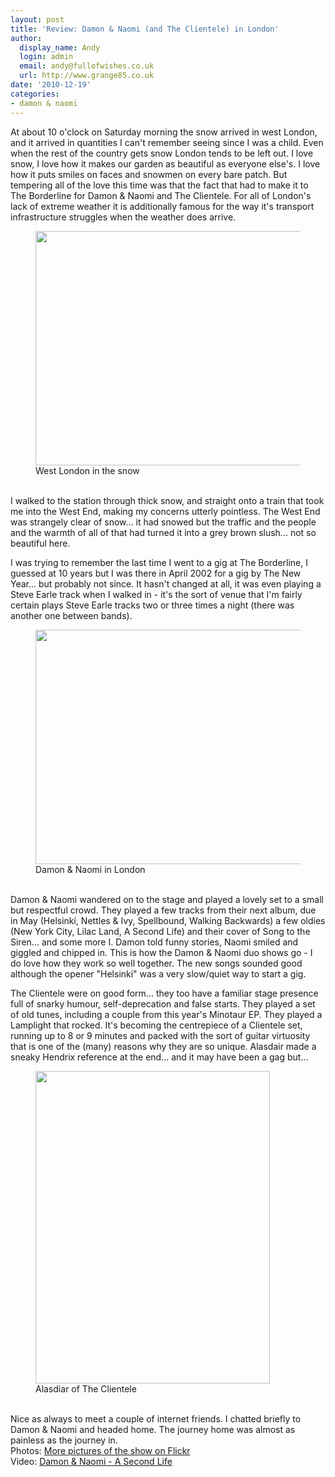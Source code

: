 ```yaml
---
layout: post
title: 'Review: Damon & Naomi (and The Clientele) in London'
author:
  display_name: Andy
  login: admin
  email: andy@fullofwishes.co.uk
  url: http://www.grange85.co.uk
date: '2010-12-19'
categories:
- damon & naomi
---
```

<p>At about 10 o'clock on Saturday morning the snow arrived in west London, and it arrived in quantities I can't remember seeing since I was a child. Even when the rest of the country gets snow London tends to be left out. I love snow, I love how it makes our garden as beautiful as everyone else's. I love how it puts smiles on faces and snowmen on every bare patch. But tempering all of the love this time was that the fact that had to make it to The Borderline for Damon & Naomi and The Clientele. For all of London's lack of extreme weather it is additionally famous for the way it's transport infrastructure struggles when the weather does arrive.<figure class="caption aligncenter"><a href="http://www.flickr.com/photos/grange85/5273036065/"><img alt="" src="https://farm6.static.flickr.com/5248/5273036065_a844724d0a.jpg" title="West London snow" width="500" height="375" /></a><figcaption class="caption-text">West London in the snow</figcaption></figure><br />
I walked to the station through thick snow, and straight onto a train that took me into the West End, making my concerns utterly pointless. The West End was strangely clear of snow... it had snowed but the traffic and the people and the warmth of all of that had turned it into a grey brown slush... not so beautiful here.</p>
<p>I was trying to remember the last time I went to a gig at The Borderline, I guessed at 10 years but I was there in April 2002 for a gig by The New Year... but probably not since. It hasn't changed at all, it was even playing a Steve Earle track when I walked in - it's the sort of venue that I'm fairly certain plays Steve Earle tracks two or three times a night (there was another one between bands).<br />
<figure class="caption aligncenter"><a href="http://www.flickr.com/photos/grange85/5273057715/"><img alt="" src="https://farm6.static.flickr.com/5010/5273057715_abb086a72e.jpg" title="Damon & Naomi in London" width="500" height="375" /></a><figcaption class="caption-text">Damon & Naomi in London</figcaption></figure><br />
Damon & Naomi wandered on to the stage and played a lovely set to a small but respectful crowd. They played a few tracks from their next album, due in May (Helsinki, Nettles & Ivy, Spellbound, Walking Backwards) a few oldies (New York City, Lilac Land, A Second Life) and their cover of Song to the Siren... and some more I. Damon told funny stories, Naomi smiled and giggled and chipped in. This is how the Damon & Naomi duo shows go - I do love how they work so well together. The new songs sounded good although the opener "Helsinki" was a very slow/quiet way to start a gig.</p>
<p>The Clientele were on good form... they too have a familiar stage presence full of snarky humour, self-deprecation and false starts. They played a set of old tunes, including a couple from this year's Minotaur EP. They played a Lamplight that rocked. It's becoming the centrepiece of a Clientele set, running up to 8 or 9 minutes and packed with the sort of guitar virtuosity that is one of the (many) reasons why they are so unique. Alasdair made a sneaky Hendrix reference at the end... and it may have been a gag but...<figure class="caption aligncenter"><a href="http://www.flickr.com/photos/grange85/5273059327/"><img alt="" src="https://farm6.static.flickr.com/5045/5273059327_04cd9dd19f.jpg" title="Alasdiar of The Clientele" width="375" height="500" /></a><figcaption class="caption-text">Alasdiar of The Clientele</figcaption></figure><br />
Nice as always to meet a couple of internet friends. I chatted briefly to Damon & Naomi and headed home. The journey home was almost as painless as the journey in.<br />
Photos: <a href="http://www.flickr.com/photos/grange85/sets/72157625629600408/with/5273059327/">More pictures of the show on Flickr</a><br />
Video: <a href="http://www.youtube.com/watch?v=HzkdjVa6pmk">Damon & Naomi - A Second Life</a><br />
<figure class="caption "><figcaption class="caption-text"></figcaption></figure></p>
